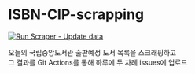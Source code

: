 # ISBN-CIP-scrapping
[![Run Scraper - Update data](https://github.com/vitus9988/ISBN-CIP-scrapping/actions/workflows/main.yml/badge.svg)](https://github.com/vitus9988/ISBN-CIP-scrapping/actions/workflows/main.yml)

오늘의 국립중앙도서관 출판예정 도서 목록을 스크래핑하고<br>그 결과를 Git Actions를 통해 하루에 두 차례 issues에 업로드
